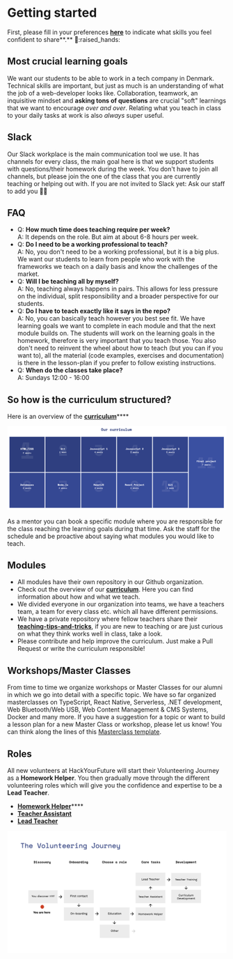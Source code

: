# Getting started

First, please fill in your preferences [**here**](https://forms.gle/cefozDVktRJ5nAzGA) to indicate what skills you feel confident to share**.** :brain::raised\_hands:&#x20;

## Most crucial learning goals

We want our students to be able to work in a tech company in Denmark. Technical skills are important, but just as much is an understanding of what the job of a web-developer looks like. Collaboration, teamwork, an inquisitive mindset and **asking tons of questions** are crucial "soft" learnings that we want to encourage _over and over_. Relating what you teach in class to your daily tasks at work is also _always_ super useful.

## Slack

Our Slack workplace is the main communication tool we use. It has channels for every class, the main goal here is that we support students with questions/their homework during the week. You don't have to join all channels, but please join the one of the class that you are currently teaching or helping out with. If you are not invited to Slack yet: Ask our staff to add you 👨‍💻

## FAQ

* Q: **How much time does teaching require per week?**\
  A: It depends on the role. But aim at about 6-8 hours per week.
* Q: **Do I need to be a working professional to teach?**\
  A: No, you don't need to be a working professional, but it is a big plus. We want our students to learn from people who work with the frameworks we teach on a daily basis and know the challenges of the market.
* Q: **Will I be teaching all by myself?**\
  A: No, teaching always happens in pairs. This allows for less pressure on the individual, split responsibility and a broader perspective for our students.
* Q: **Do I have to teach exactly like it says in the repo?**\
  A: No, you can basically teach however you best see fit. We have learning goals we want to complete in each module and that the next module builds on. The students will work on the learning goals in the homework, therefore is very important that you teach those. You also don't need to reinvent the wheel about how to teach (but you can if you want to), all the material (code examples, exercises and documentation) is there in the lesson-plan if you prefer to follow existing instructions.
* Q: **When do the classes take place?**\
  A: Sundays 12:00 - 16:00

## So how is the curriculum structured?

Here is an overview of the [**curriculum**](https://github.com/HackYourFuture-CPH/curriculum)****

![](.gitbook/assets/curriculum.png)

As a mentor you can book a specific module where you are responsible for the class reaching the learning goals during that time. Ask the staff for the schedule and be proactive about saying what modules you would like to teach.

## Modules

* All modules have their own repository in our Github organization.
* Check out the overview of our [**curriculum**](https://github.com/HackYourFuture-CPH/curriculum). Here you can find information about how and what we teach.
* We divided everyone in our organization into teams, we have a teachers team, a team for every class etc. which all have different permissions.
* We have a private repository where fellow teachers share their [**teaching-tips-and-tricks**](https://github.com/HackYourFuture/teaching\_tips\_tricks), if you are new to teaching or are just curious on what they think works well in class, take a look.
* Please contribute and help improve the curriculum. Just make a Pull Request or write the curriculum responsible!

## Workshops/Master Classes

From time to time we organize workshops or Master Classes for our alumni in which we go into detail with a specific topic. We have so far organized masterclasses on TypeScript, React Native, Serverless, .NET development, Web Bluetooth/Web USB, Web Content Management & CMS Systems, Docker and many more. If you have a suggestion for a topic or want to build a lesson plan for a new Master Class or workshop, please let us know! You can think along the lines of this [Masterclass template](https://github.com/HackYourFuture-CPH/masterclass-template).&#x20;

## Roles

All new volunteers at HackYourFuture will start their Volunteering Journey as a **Homework Helper**. You then gradually move through the different volunteering roles which will give you the confidence and expertise to be a **Lead Teacher**.

* [**Homework Helper**](roles/homework-helper.md)****
* ****[**Teacher Assistant**](roles/teaching-assistant.md)****
* ****[**Lead Teacher**](roles/lead-teacher.md)****

![Volunteering Journey](.gitbook/assets/volunteering-journey.png)
